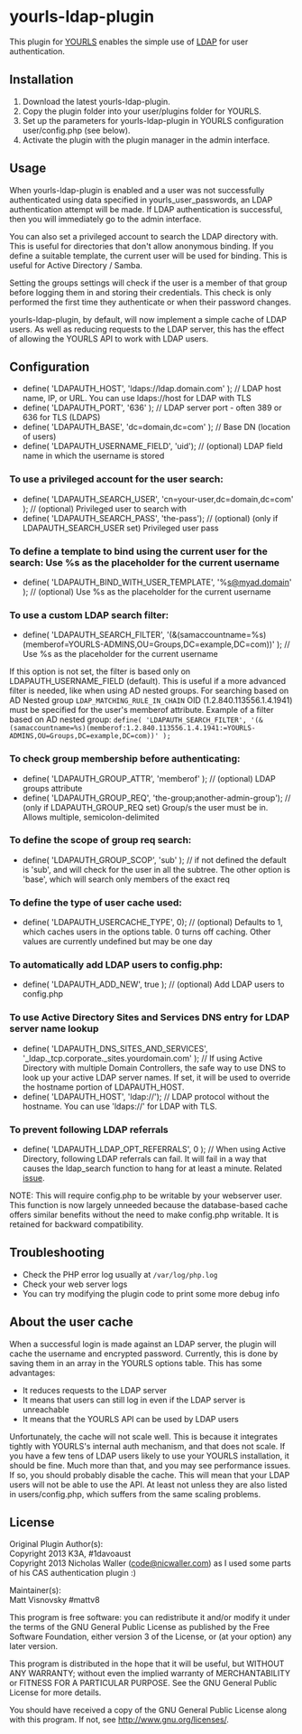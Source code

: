 yourls-ldap-plugin
==================

This plugin for [YOURLS](https://github.com/YOURLS/YOURLS) enables the simple use of [LDAP](http://en.wikipedia.org/wiki/Lightweight_Directory_Access_Protocol) for user authentication.

Installation
------------
1. Download the latest yourls-ldap-plugin.
2. Copy the plugin folder into your user/plugins folder for YOURLS.
3. Set up the parameters for yourls-ldap-plugin in YOURLS configuration user/config.php (see below).
4. Activate the plugin with the plugin manager in the admin interface.

Usage
-----
When yourls-ldap-plugin is enabled and a user was not successfully authenticated using data specified in yourls_user_passwords, an LDAP authentication attempt will be made. If LDAP authentication is successful, then you will immediately go to the admin interface.

You can also set a privileged account to search the LDAP directory with. This is useful for directories that don't allow anonymous binding. If you define a suitable template, the current user will be used for binding. This is useful for Active Directory / Samba.

Setting the groups settings will check if the user is a member of that group before logging them in and storing their credentials. This check is only performed the first time they authenticate or when their password changes.

yourls-ldap-plugin, by default, will now implement a simple cache of LDAP users. As well as reducing requests to the LDAP server, this has the effect of allowing the YOURLS API to work with LDAP users.

Configuration
-------------

  * define( 'LDAPAUTH_HOST', 'ldaps://ldap.domain.com' ); // LDAP host name, IP, or URL. You can use ldaps://host for LDAP with TLS
  * define( 'LDAPAUTH_PORT', '636' ); // LDAP server port - often 389 or 636 for TLS (LDAPS)
  * define( 'LDAPAUTH_BASE', 'dc=domain,dc=com' ); // Base DN (location of users)
  * define( 'LDAPAUTH_USERNAME_FIELD', 'uid'); // (optional) LDAP field name in which the username is stored

### To use a privileged account for the user search:
  * define( 'LDAPAUTH_SEARCH_USER', 'cn=your-user,dc=domain,dc=com' ); // (optional) Privileged user to search with
  * define( 'LDAPAUTH_SEARCH_PASS', 'the-pass'); // (optional) (only if LDAPAUTH_SEARCH_USER set) Privileged user pass

### To define a template to bind using the current user for the search: Use %s as the placeholder for the current username
  * define( 'LDAPAUTH_BIND_WITH_USER_TEMPLATE', '%s@myad.domain' ); // (optional) Use %s as the placeholder for the current username

### To use a custom LDAP search filter:
  * define( 'LDAPAUTH_SEARCH_FILTER', '(&(samaccountname=%s)(memberof=YOURLS-ADMINS,OU=Groups,DC=example,DC=com))' ); // Use %s as the placeholder for the current username

If this option is not set, the filter is based only on LDAPAUTH_USERNAME_FIELD (default).
This is useful if a more advanced filter is needed, like when using AD nested groups.
For searching based on AD Nested group `LDAP_MATCHING_RULE_IN_CHAIN` OID (1.2.840.113556.1.4.1941) must be specified for the user's memberof attribute.
Example of a filter based on AD nested group:
`define( 'LDAPAUTH_SEARCH_FILTER', '(&(samaccountname=%s)(memberof:1.2.840.113556.1.4.1941:=YOURLS-ADMINS,OU=Groups,DC=example,DC=com))' );`

### To check group membership before authenticating:
  * define( 'LDAPAUTH_GROUP_ATTR', 'memberof' ); // (optional) LDAP groups attribute
  * define( 'LDAPAUTH_GROUP_REQ', 'the-group;another-admin-group'); // (only if LDAPAUTH_GROUP_REQ set) Group/s the user must be in. Allows multiple, semicolon-delimited

### To define the scope of group req search:
  * define( 'LDAPAUTH_GROUP_SCOP', 'sub' ); // if not defined the default is 'sub', and will check for the user in all the subtree. The other option is 'base', which will search only members of the exact req

### To define the type of user cache used:
  * define( 'LDAPAUTH_USERCACHE_TYPE', 0); // (optional) Defaults to 1, which caches users in the options table. 0 turns off caching. Other values are currently undefined but may be one day

### To automatically add LDAP users to config.php:
  * define( 'LDAPAUTH_ADD_NEW', true ); // (optional) Add LDAP users to config.php

### To use Active Directory Sites and Services DNS entry for LDAP server name lookup
  * define( 'LDAPAUTH_DNS_SITES_AND_SERVICES', '_ldap._tcp.corporate._sites.yourdomain.com' ); // If using Active Directory with multiple Domain Controllers, the safe way to use DNS to look up your active LDAP server names.  If set, it will be used to override the hostname portion of LDAPAUTH_HOST.
  * define( 'LDAPAUTH_HOST', 'ldap://'); // LDAP protocol without the hostname. You can use 'ldaps://' for LDAP with TLS.

### To prevent following LDAP referrals
  * define( 'LDAPAUTH_LDAP_OPT_REFERRALS', 0 ); // When using Active Directory, following LDAP referrals can fail.  It will fail in a way that causes the ldap_search function to hang for at least a minute.  Related [issue](https://github.com/MISP/MISP/issues/2749).

NOTE: This will require config.php to be writable by your webserver user. This function is now largely unneeded because the database-based cache offers similar benefits without the need to make config.php writable. It is retained for backward compatibility.

Troubleshooting
---------------
  * Check the PHP error log usually at `/var/log/php.log`
  * Check your web server logs
  * You can try modifying the plugin code to print some more debug info

About the user cache
--------------------
When a successful login is made against an LDAP server, the plugin will cache the username and encrypted password. Currently, this is done by saving them in an array in the YOURLS options table. This has some advantages:

  * It reduces requests to the LDAP server
  * It means that users can still log in even if the LDAP server is unreachable
  * It means that the YOURLS API can be used by LDAP users

Unfortunately, the cache will not scale well. This is because it integrates tightly with YOURLS's internal auth mechanism, and that does not scale. If you have a few tens of LDAP users likely to use your YOURLS installation, it should be fine. Much more than that, and you may see performance issues. If so, you should probably disable the cache. This will mean that your LDAP users will not be able to use the API. At least not unless they are also listed in users/config.php, which suffers from the same scaling problems.

License
-------
Original Plugin Author(s):<br>
Copyright 2013 K3A, #1davoaust<br>
Copyright 2013 Nicholas Waller (code@nicwaller.com) as I used some parts of his CAS authentication plugin :)

Maintainer(s):<br>
Matt Visnovsky #mattv8<br>

This program is free software: you can redistribute it and/or modify
it under the terms of the GNU General Public License as published by
the Free Software Foundation, either version 3 of the License, or
(at your option) any later version.

This program is distributed in the hope that it will be useful,
but WITHOUT ANY WARRANTY; without even the implied warranty of
MERCHANTABILITY or FITNESS FOR A PARTICULAR PURPOSE.  See the
GNU General Public License for more details.

You should have received a copy of the GNU General Public License
along with this program.  If not, see <http://www.gnu.org/licenses/>.
